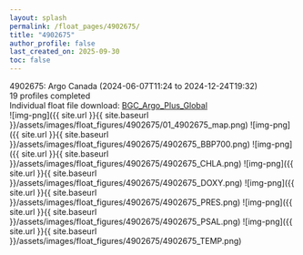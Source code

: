 ```yaml
---
layout: splash
permalink: /float_pages/4902675/
title: "4902675"
author_profile: false
last_created_on: 2025-09-30
toc: false
---
```

 
4902675: Argo Canada (2024-06-07T11:24 to 2024-12-24T19:32)\
19 profiles completed\
Individual float file download: [BGC_Argo_Plus_Global](https://ftp.soest.hawaii.edu/bgc_argo_plus/Individual_Floats/outliers_removed/4902675_Sprof_processed.nc)\
![img-png]({{ site.url }}{{ site.baseurl }}/assets/images/float_figures/4902675/01_4902675_map.png)
![img-png]({{ site.url }}{{ site.baseurl }}/assets/images/float_figures/4902675/4902675_BBP700.png)
![img-png]({{ site.url }}{{ site.baseurl }}/assets/images/float_figures/4902675/4902675_CHLA.png)
![img-png]({{ site.url }}{{ site.baseurl }}/assets/images/float_figures/4902675/4902675_DOXY.png)
![img-png]({{ site.url }}{{ site.baseurl }}/assets/images/float_figures/4902675/4902675_PRES.png)
![img-png]({{ site.url }}{{ site.baseurl }}/assets/images/float_figures/4902675/4902675_PSAL.png)
![img-png]({{ site.url }}{{ site.baseurl }}/assets/images/float_figures/4902675/4902675_TEMP.png)

